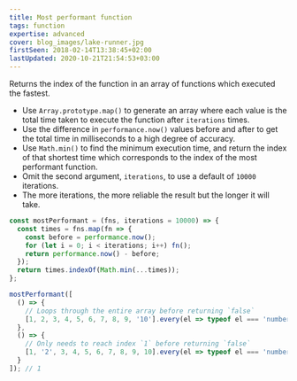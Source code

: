 ```yaml
---
title: Most performant function
tags: function
expertise: advanced
cover: blog_images/lake-runner.jpg
firstSeen: 2018-02-14T13:38:45+02:00
lastUpdated: 2020-10-21T21:54:53+03:00
---
```


Returns the index of the function in an array of functions which executed the fastest.

- Use `Array.prototype.map()` to generate an array where each value is the total time taken to execute the function after `iterations` times.
- Use the difference in `performance.now()` values before and after to get the total time in milliseconds to a high degree of accuracy.
- Use `Math.min()` to find the minimum execution time, and return the index of that shortest time which corresponds to the index of the most performant function.
- Omit the second argument, `iterations`, to use a default of `10000` iterations.
- The more iterations, the more reliable the result but the longer it will take.

```js
const mostPerformant = (fns, iterations = 10000) => {
  const times = fns.map(fn => {
    const before = performance.now();
    for (let i = 0; i < iterations; i++) fn();
    return performance.now() - before;
  });
  return times.indexOf(Math.min(...times));
};
```

```js
mostPerformant([
  () => {
    // Loops through the entire array before returning `false`
    [1, 2, 3, 4, 5, 6, 7, 8, 9, '10'].every(el => typeof el === 'number');
  },
  () => {
    // Only needs to reach index `1` before returning `false`
    [1, '2', 3, 4, 5, 6, 7, 8, 9, 10].every(el => typeof el === 'number');
  }
]); // 1
```
